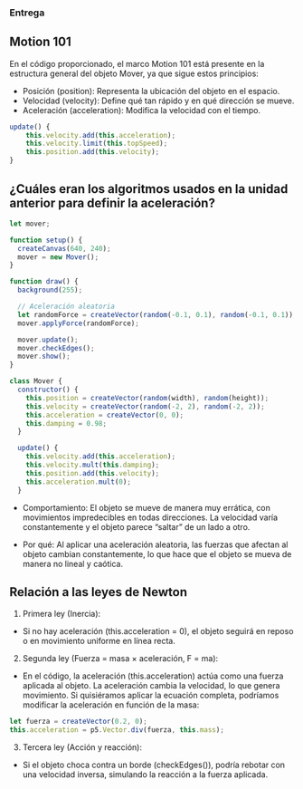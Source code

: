 ### Entrega
## Motion 101

En el código proporcionado, el marco Motion 101 está presente en la estructura general del objeto Mover, ya que sigue estos principios:

* Posición (position): Representa la ubicación del objeto en el espacio.
* Velocidad (velocity): Define qué tan rápido y en qué dirección se mueve.
* Aceleración (acceleration): Modifica la velocidad con el tiempo.

``` js
update() {
    this.velocity.add(this.acceleration);
    this.velocity.limit(this.topSpeed);
    this.position.add(this.velocity);
}
```

## ¿Cuáles eran los algoritmos usados en la unidad anterior para definir la aceleración?
``` js
let mover;

function setup() {
  createCanvas(640, 240);
  mover = new Mover();
}

function draw() {
  background(255);

  // Aceleración aleatoria
  let randomForce = createVector(random(-0.1, 0.1), random(-0.1, 0.1)); // Aceleración aleatoria
  mover.applyForce(randomForce);

  mover.update();
  mover.checkEdges();
  mover.show();
}

class Mover {
  constructor() {
    this.position = createVector(random(width), random(height));
    this.velocity = createVector(random(-2, 2), random(-2, 2));
    this.acceleration = createVector(0, 0);
    this.damping = 0.98;
  }

  update() {
    this.velocity.add(this.acceleration);
    this.velocity.mult(this.damping);
    this.position.add(this.velocity);
    this.acceleration.mult(0);
  }
```

* Comportamiento: El objeto se mueve de manera muy errática, con movimientos impredecibles en todas direcciones. La velocidad varía constantemente y el objeto parece “saltar” de un lado a otro.

* Por qué: Al aplicar una aceleración aleatoria, las fuerzas que afectan al objeto cambian constantemente, lo que hace que el objeto se mueva de manera no lineal y caótica.

## Relación a las leyes de Newton

1. Primera ley (Inercia):
* Si no hay aceleración (this.acceleration = 0), el objeto seguirá en reposo o en movimiento uniforme en línea recta.
2. Segunda ley (Fuerza = masa × aceleración, F = ma):
* En el código, la aceleración (this.acceleration) actúa como una fuerza aplicada al objeto.
La aceleración cambia la velocidad, lo que genera movimiento.
Si quisiéramos aplicar la ecuación completa, podríamos modificar la aceleración en función de la masa:

``` js
let fuerza = createVector(0.2, 0);
this.acceleration = p5.Vector.div(fuerza, this.mass);
```

3. Tercera ley (Acción y reacción):
* Si el objeto choca contra un borde (checkEdges()), podría rebotar con una velocidad inversa, simulando la reacción a la fuerza aplicada.











